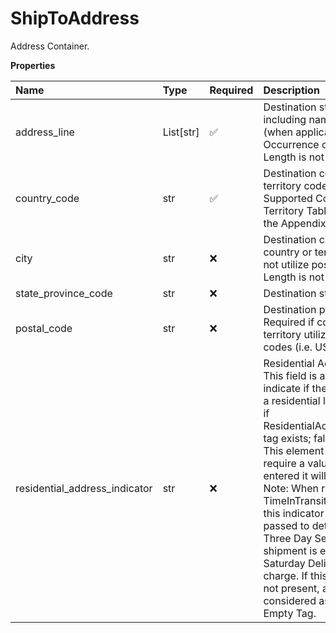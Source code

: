# ShipToAddress

Address Container.

**Properties**

| Name                          | Type      | Required | Description                                                                                                                                                                                                                                                                                                                                                                                                                                                                                                                         |
| :---------------------------- | :-------- | :------- | :---------------------------------------------------------------------------------------------------------------------------------------------------------------------------------------------------------------------------------------------------------------------------------------------------------------------------------------------------------------------------------------------------------------------------------------------------------------------------------------------------------------------------------- |
| address_line                  | List[str] | ✅       | Destination street address including name and number (when applicable). Max Occurrence can be 3. Length is not validated.                                                                                                                                                                                                                                                                                                                                                                                                           |
| country_code                  | str       | ✅       | Destination country or territory code. Refer to the Supported Country or Territory Tables located in the Appendix.                                                                                                                                                                                                                                                                                                                                                                                                                  |
| city                          | str       | ❌       | Destination city. Required if country or territory does not utilize postal codes. Length is not validated.                                                                                                                                                                                                                                                                                                                                                                                                                          |
| state_province_code           | str       | ❌       | Destination state code.                                                                                                                                                                                                                                                                                                                                                                                                                                                                                                             |
| postal_code                   | str       | ❌       | Destination postal code. Required if country or territory utilizes postal codes (i.e. US and PR).                                                                                                                                                                                                                                                                                                                                                                                                                                   |
| residential_address_indicator | str       | ❌       | Residential Address flag. This field is a flag to indicate if the destination is a residential location. True if ResidentialAddressIndicator tag exists; false otherwise. This element does not require a value and if one is entered it will be ignored. Note: When requesting TimeInTransit information, this indicator must be passed to determine if Three Day Select or Ground shipment is eligible for Saturday Delivery at no charge. If this indicator is not present, address will be considered as commercial. Empty Tag. |

<!-- This file was generated by liblab | https://liblab.com/ -->
